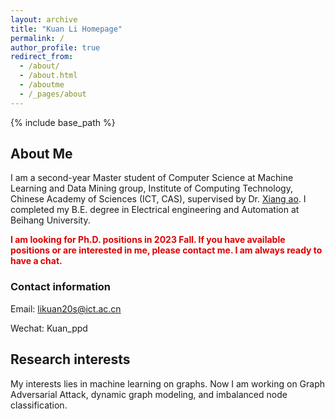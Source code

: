 ```yaml
---
layout: archive
title: "Kuan Li Homepage"
permalink: /
author_profile: true
redirect_from:
  - /about/
  - /about.html
  - /aboutme
  - /_pages/about
---
```


{% include base_path %}

## About Me

I am a second-year Master student of Computer Science at Machine Learning and Data Mining group, Institute of Computing Technology, Chinese Academy of Sciences (ICT, CAS), supervised by Dr. [Xiang ao](https://aoxaustin.github.io/index.html). I completed my B.E. degree in Electrical engineering and Automation at Beihang University.

**<font color="#dd0000">I am looking for Ph.D. positions in 2023 Fall. If you have available positions or are interested in me, please contact me. I am always ready to have a chat.</font><br />**

### Contact information
Email: likuan20s@ict.ac.cn

Wechat: Kuan_ppd

## Research interests

My interests lies in machine learning on graphs. Now I am working on Graph Adversarial Attack, dynamic graph modeling, and imbalanced node classification.


